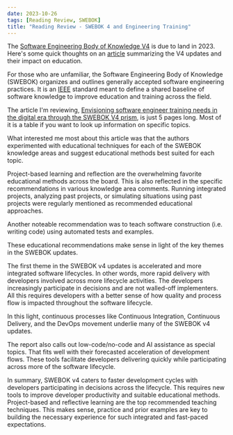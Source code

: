 ```yaml
---
date: 2023-10-26
tags: [Reading Review, SWEBOK]
title: "Reading Review - SWEBOK 4 and Engineering Training"
---
```


The [Software Engineering Body of Knowledge V4](https://www.computer.org/volunteering/boards-and-committees/professional-educational-activities/software-engineering-committee/swebok-evolution)
is due to land in 2023. Here's some quick thoughts on an [article](https://ieeecs-media.computer.org/media/education/swebok/SWEBOK_Education_CSEE_T2023.pdf) summarizing the V4 updates and their impact on education.
<!--more-->

For those who are unfamiliar, the Software Engineering Body of Knowledge (SWEBOK) organizes and outlines generally accepted software engineering practices.
It is an [IEEE](https://www.computer.org/) standard meant to define a shared baseline of software knowledge to improve education and training across the field.

The article I'm reviewing, [Envisioning software engineer training needs in the digital era through the SWEBOK V4 prism](https://ieeecs-media.computer.org/media/education/swebok/SWEBOK_Education_CSEE_T2023.pdf), is just 5 pages long. Most of it is a table if you want to look up information on specific topics.

What interested me most about this article was that the authors experimented with educational techniques for each of the SWEBOK knowledge areas and suggest educational methods best suited for each topic. 

Project-based learning and reflection are the overwhelming favorite educational methods across the board. 
This is also reflected in the specific recommendations in various knowledge area comments. Running integrated projects, analyzing past projects, or simulating situations using past projects were regularly mentioned as recommended educational approaches. 

Another noteable recommendation was to teach software construction (i.e. writing code) using automated tests and examples.

These educational recommendations make sense in light of the key themes in the SWEBOK updates. 

The first theme in the SWEBOK v4 updates is accelerated and more integrated software lifecycles. In other words, more rapid delivery with developers involved across more lifecycle activities. The developers increasingly participate in decisions and are not walled-off implementers. All this requires developers with a better sense of how quality and process flow is impacted throughout the software lifecycle.

In this light, continuous processes like Continuous Integration, Continuous Delivery, and the DevOps movement underlie many of the SWEBOK v4 updates. 

The report also calls out low-code/no-code and AI assistance as special topics. 
That fits well with their forecasted acceleration of development flows. These tools facilitate developers delivering quickly while participating across more of the software lifecycle.

In summary, SWEBOK v4 caters to faster development cycles with developers participating in decisions across the lifecycle. This requires new tools to improve developer productivity and suitable educational methods. 
Project-based and reflective learning are the top recommended teaching techniques.
This makes sense, practice and prior examples are key to building the necessary experience for such integrated and fast-paced expectations.
